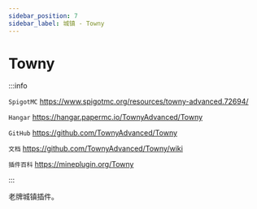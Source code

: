 ```yaml
---
sidebar_position: 7
sidebar_label: 城镇 - Towny
---
```


# Towny

:::info

`SpigotMC` https://www.spigotmc.org/resources/towny-advanced.72694/

`Hangar` https://hangar.papermc.io/TownyAdvanced/Towny

`GitHub` https://github.com/TownyAdvanced/Towny

`文档` https://github.com/TownyAdvanced/Towny/wiki

`插件百科` https://mineplugin.org/Towny

:::

老牌城镇插件。
